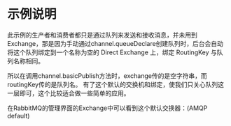 # 示例说明

此示例的生产者和消费者都只是通过队列来发送和接收消息，并未用到Exchange，那是因为手动通过channel.queueDeclare创建队列时，后台会自动将这个队列绑定到一个名称为空的 Direct Exchange 上，绑定
RoutingKey 与队列名称相同。

所以在调用channel.basicPublish方法时，exchange传的是空字符串，而routingKey传的是队列名。 有了这个默认的交换机和绑定，使我们只关心队列这一层即可，这个比较适合做一些简单的应用。

在RabbitMQ的管理界面的Exchange中可以看到这个默认交换器：(AMQP default)